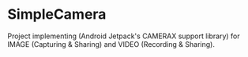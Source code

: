 # SimpleCamera
Project implementing (Android Jetpack's CAMERAX support library) for IMAGE (Capturing &amp; Sharing) and VIDEO (Recording &amp; Sharing).
